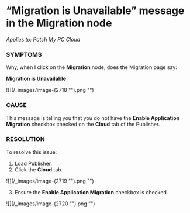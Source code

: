 # “Migration is Unavailable” message in the Migration node

_Applies to: Patch My PC Cloud_

### SYMPTOMS

Why, when I click on the **Migration** node, does the Migration page say:

**Migration is Unavailable**

![](/_images/image-(2718 "").png "")

### CAUSE

This message is telling you that you do not have the **Enable Application Migration** checkbox checked on the **Cloud** tab of the Publisher.

### RESOLUTION

To resolve this issue:

1. Load Publisher.
2. Click the **Cloud** tab.

![](/_images/image-(2719 "").png "")

3. Ensure the **Enable Application Migration** checkbox is checked.

![](/_images/image-(2720 "").png "")
